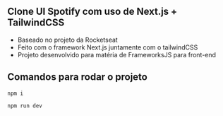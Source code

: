 ## Clone UI Spotify com uso de Next.js + TailwindCSS
- Baseado no projeto da Rocketseat
- Feito com o framework Next.js juntamente com o tailwindCSS
- Projeto desenvolvido para matéria de FrameworksJS para front-end

## Comandos para rodar o projeto
````
npm i
````
````
npm run dev
````
